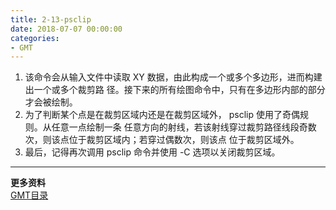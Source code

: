 ```yaml
---
title: 2-13-psclip
date: 2018-07-07 00:00:00
categories:
- GMT
---
```

1. 该命令会从输入文件中读取 XY 数据，由此构成一个或多个多边形，进而构建出一个或多个裁剪路
径。接下来的所有绘图命令中，只有在多边形内部的部分才会被绘制。  
2. 为了判断某个点是在裁剪区域内还是在裁剪区域外， psclip 使用了奇偶规则。从任意一点绘制一条
任意方向的射线，若该射线穿过裁剪路径线段奇数次，则该点位于裁剪区域内；若穿过偶数次，则该点
位于裁剪区域外。  
3. 最后，记得再次调用 psclip 命令并使用 -C 选项以关闭裁剪区域。  

---
**更多资料**  
[GMT目录](https://www.jianshu.com/p/321f67983c42)
